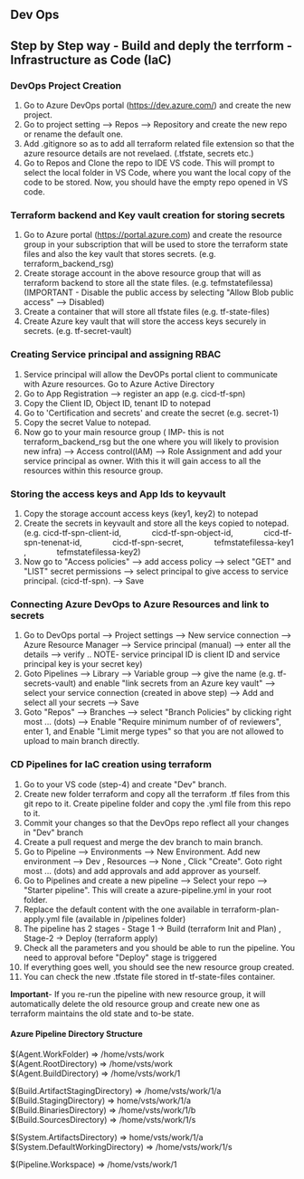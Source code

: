 ## Dev Ops

## Step by Step way - Build and deply the terrform - Infrastructure as Code (IaC)

### DevOps Project Creation

1. Go to Azure DevOps portal (https://dev.azure.com/) and create the new project.
1. Go to project setting --> Repos --> Repository and create the new repo or rename the default one.
1. Add .gitignore so as to add all terraform related file extension so that the azure resource details are not revelaed. (.tfstate, secrets etc.)
1. Go to Repos and Clone the repo to IDE VS code. This will prompt to select the local folder in VS Code, where you want the local copy of the code to be stored. Now, you should have the empty repo opened in VS code.

### Terraform backend and Key vault creation for storing secrets
1. Go to Azure portal (https://portal.azure.com) and create the resource group in your subscription that will be used to store the terraform state files and also the key vault that stores secrets. (e.g. terraform\_backend\_rsg)
1. Create storage account in the above resource group that will as terraform backend to store all the state files. (e.g. tefmstatefilessa) (IMPORTANT - Disable the public access by selecting "Allow Blob public access" --> Disabled)
1. Create a container that will store all tfstate files (e.g. tf-state-files)
1. Create Azure key vault that will store the access keys securely in secrets. (e.g. tf-secret-vault)

### Creating Service principal and assigning RBAC
1. Service principal will allow the DevOPs portal client to communicate with Azure resources. Go to Azure Active Directory
1. Go to App Registration --> register an app (e.g. cicd-tf-spn)
1. Copy the Client ID, Object ID, tenant ID to notepad
1. Go to 'Certification and secrets' and create the secret (e.g. secret-1)
1. Copy the secret Value to notepad.
1. Now go to your main resource group ( IMP- this is not terraform\_backend\_rsg but the one where you will likely to provision new infra) --> Access control(IAM) --> Role Assignment and add your service principal as owner. With this it will gain access to all the resources within this resource group.

### Storing the access keys and App Ids to keyvault
1. Copy the storage account access keys (key1, key2) to notepad
1. Create the secrets in keyvault and store all the keys copied to notepad.
`	`(e.g. 	cicd-tf-spn-client-id,
`		`cicd-tf-spn-object-id,
`		`cicd-tf-spn-tenenat-id,
`		`cicd-tf-spn-secret,
`		`tefmstatefilessa-key1 ,
`		`tefmstatefilessa-key2)
1. Now go to "Access policies" --> add access policy --> select "GET" and "LIST" secret permissions --> select principal to give access to service principal. (cicd-tf-spn). --> Save

### Connecting Azure DevOps to Azure Resources and link to secrets

1. Go to DevOps portal --> Project settings --> New service connection --> Azure Resource Manager --> Service principal (manual) -->
enter all the details --> verify .. NOTE- service principal ID is client ID and service principal key is your secret key)
1. Goto Pipelines --> Library --> Variable group --> give the name (e.g. tf-secrets-vault) and enable "link secrets from an Azure key vault" --> select your service connection (created in above step) --> Add and select all your secrets --> Save
1. Goto "Repos" --> Branches --> select "Branch Policies" by clicking right most ... (dots) --> Enable "Require minimum number of of reviewers", enter 1,  and Enable "Limit merge types" so that you are not allowed to upload to main branch directly.

### CD Pipelines for IaC creation using terraform

1. Go to your VS code (step-4) and create "Dev" branch.
1. Create new folder terraform and copy all the terraform .tf files from this git repo to it. Create pipeline folder and copy the .yml file from this repo to it.
1. Commit your changes so that the DevOps repo reflect all your changes in "Dev" branch
1. Create a pull request and merge the dev branch to main branch.
1. Go to Pipeline --> Environments --> New Environment. Add new environment --> Dev , Resources --> None , Click "Create". Goto right most ... (dots) and add approvals and add approver as yourself.
1. Go to Pipelines and create a new pipeline --> Select your repo --> "Starter pipeline". This will create a azure-pipeline.yml in your root folder.
1. Replace the default content with the one available in terraform-plan-apply.yml file (available in /pipelines folder)
1. The pipeline has 2 stages - Stage 1 -> Build (terraform Init and Plan) , Stage-2 -> Deploy (terraform apply)
1. Check all the parameters and you should be able to run the pipeline. You need to approval before "Deploy" stage is triggered
1. If everything goes well, you should see the new resource group created.
1. You can check the new .tfstate file stored in tf-state-files container.

**Important**- If you re-run the pipeline with new resource group, it will automatically delete the old resource group and create new one as terraform maintains the old state and to-be state.

#### Azure Pipeline Directory Structure

$(Agent.WorkFolder) => /home/vsts/work  
$(Agent.RootDirectory) => /home/vsts/work   
$(Agent.BuildDirectory) => /home/vsts/work/1  

$(Build.ArtifactStagingDirectory) => /home/vsts/work/1/a  
$(Build.StagingDirectory) => home/vsts/work/1/a  
$(Build.BinariesDirectory) => /home/vsts/work/1/b  
$(Build.SourcesDirectory) => /home/vsts/work/1/s  

$(System.ArtifactsDirectory) => home/vsts/work/1/a  
$(System.DefaultWorkingDirectory) => /home/vsts/work/1/s  

$(Pipeline.Workspace) => /home/vsts/work/1
